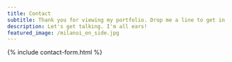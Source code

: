 ```yaml
---
title: Contact
subtitle: Thank you for viewing my portfolio. Drop me a line to get in touch!
description: Let's get talking. I'm all ears!
featured_image: /milanoi_on_side.jpg
---
```


{% include contact-form.html %}

